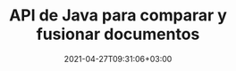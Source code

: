 ---
############################# Static ############################
layout: "product"
date: 2021-04-27T09:31:06+03:00
draft: false

product: "Comparison"
product_tag: "comparison"
platform: "Java"
platform_tag: "java"

############################# Head ############################
head_title: "API de comparación de documentos de Java | Comparar texto y estilo de PDF Word Excel HTML"
head_description: "API de comparación de documentos de Java para comparar y fusionar Word Excel PPTX OpenOffice, Web, PDF, AutoCAD y otros formatos de archivo. Comparar documentos con control de cambios."

############################# Header ############################
title: "API de Java para comparar y fusionar documentos"
description: "Cree aplicaciones Java para comparar de manera eficiente el contenido y el estilo del texto para verificar las diferencias en todos los formatos de archivos de imágenes y documentos estándar de la industria.."
button:
    enable: true
    icon: "fas fa-arrow-down"
    label: "Descargue prueba gratis"
    link: "https://downloads.groupdocs.com/comparison/java"

############################# SubMenu ############################
submenu:
    enable: true
    
    left:
        img_alt: "GroupDocs.Comparison for Java"
        image: "/border/groupdocs-comparison-java.svg"
        product: "GroupDocs.Comparison"
        platform: "Java"

    middle:
        button:
            # button loop
            - link: "#overview"
              text: "Visión de conjunto"

            # button loop
            - link: "#features"
              text: "Características"

            # button loop
            - link: "#support"
              text: "Support"

            # button loop
            - link: "https://products.groupdocs.app/comparison"
              text: "Live Demo"

            # button loop
            - link: "https://purchase.groupdocs.com/pricing/comparison/java"
              text: "Precios"

    right:
        link_download: "https://downloads.groupdocs.com/comparison"
        link_learn: "https://docs.groupdocs.com/comparison/java/"
        link_buy: "https://purchase.groupdocs.com"

############################# Overview ############################
overview:
    enable: true
    content: |
      GroupDocs.Comparison para Java es la API más flexible y fácil de usar que ayuda a desarrollar aplicaciones de comparación de documentos en el entorno Java. El verificador de diferencias y la API de combinación de documentos le permiten detectar cambios y diferencias en el contenido, así como el estilo de texto entre formatos de documentos similares. Admite la comparación de todos los formatos de documentos estándar de la industria, como PDF, HTML, oficina de Microsoft Word, hojas de cálculo de Excel, presentaciones de PowerPoint, correos electrónicos de Outlook, diagramas de Visio, OpenDocument, AutoCAD e imágenes. Con la función de seguimiento de cambios, el resumen de las diferencias entre el documento de origen y el de destino se presentará en un documento de comparación completo. GroupDocs.Comparison for Java API permite obtener y guardar documentos simples, protegidos con contraseña, así como documentos encriptados a través de archivos y flujos. 
        
      GroupDocs.Comparison para Java no requiere la instalación de ningún software externo en el sistema. Es compatible con todas las versiones de Java y es compatible con los sistemas operativos más populares (Windows, Linux, MacOS) que pueden ejecutar el tiempo de ejecución de Java.
    examples:
      enable: true
      
      
    tabs:
      enable: true
      
      ## TAB ONE ##
      tab_one:
        description: |
          A continuación se muestra una descripción general de GroupDocs.Comparison para Java:
      
        right:
          enable: true
          icon: "fab fa-html5"
          title: "Visión de conjunto"
          content: |
            * Comparar contenidos y estilos
            * Obtener resumen de comparación
            * Aceptar/Rechazar cambios en Word
            * Combinar y comparar 3 archivos de Word
            * Soporte para flujos
            * Detección de tipo de archivo a través de Stream
            * Comparar archivos protegidos
            * Comparar archivos cifrados
            * Guardar comparación como imagen
            * Comparar página específica en Word
            * Comparar marca de agua en PDF
            * Aplicar/Descartar cambios
      
      ## TAB TWO ##
      tab_two:
        description: |
          GroupDocs.Comparison para Java es compatible con todos los [formatos de archivo de documentos populares](https://docs.groupdocs.com/comparison/java/supported-document-formats/), incluidos: oficina de Microsoft, imágenes, diagramas y muchos otros.
        left:
          enable: true
          table:
            # table loop
            - title: "Microsoft Office"
              content: |
                * **Word:** [DOC](https://products.groupdocs.com/comparison/java/doc/), [DOCX](https://products.groupdocs.com/comparison/java/docx/), [DOCM](https://products.groupdocs.com/comparison/java/docm/), [DOT](https://products.groupdocs.com/comparison/java/dot/), [DOTX](https://products.groupdocs.com/comparison/java/dotx/), [DOTM](https://products.groupdocs.com/comparison/java/dotm/), [RTF](https://products.groupdocs.com/comparison/java/rtf/), [TXT](https://products.groupdocs.com/comparison/java/txt/)
                * **Excel:** [XLS](https://products.groupdocs.com/comparison/java/xls/), [XLSX](https://products.groupdocs.com/comparison/java/xlsx/), [XLSM](https://products.groupdocs.com/comparison/java/xlsm/), [XLSB](https://products.groupdocs.com/comparison/java/xlsb/), [XLTM](https://products.groupdocs.com/comparison/java/xltm/), [XLT](https://products.groupdocs.com/comparison/java/xlt/), [XLTM](https://products.groupdocs.com/comparison/java/xltm/), [XLTX](https://products.groupdocs.com/comparison/java/xltx/), [XLAM](https://products.groupdocs.com/comparison/java/xlam/), [SXC](https://products.groupdocs.com/comparison/java/sxc/), [SpreadsheetML](https://products.groupdocs.com/comparison/java/xml/)
                * **PowerPoint:** [PPT](https://products.groupdocs.com/comparison/java/ppt/), [PPTX](https://products.groupdocs.com/comparison/java/pptx/), [PPS](https://products.groupdocs.com/comparison/java/pps/), [PPSX](https://products.groupdocs.com/comparison/java/ppsx/), [PPSM](https://products.groupdocs.com/comparison/java/ppsm/), [POT](https://products.groupdocs.com/comparison/java/pot/), [POTM](https://products.groupdocs.com/comparison/java/potm/), [POTX](https://products.groupdocs.com/comparison/java/potx/), [PPTM](https://products.groupdocs.com/comparison/java/pptm/)
                * **Visio:** [VSD](https://products.groupdocs.com/comparison/java/vsd/), [VDX](https://products.groupdocs.com/comparison/java/vdx/), [VSS](https://products.groupdocs.com/comparison/java/vss/), [VSSX](https://products.groupdocs.com/comparison/java/vssx/), [VSX](https://products.groupdocs.com/comparison/java/vsx/), [VST](https://products.groupdocs.com/comparison/java/vst/), [VSTX](https://products.groupdocs.com/comparison/java/vstx/), [VTX](https://products.groupdocs.com/comparison/java/vtx/), [VSDX](https://products.groupdocs.com/comparison/java/vsdx/), [VDW](https://products.groupdocs.com/comparison/java/vdw/), [VSTM](https://products.groupdocs.com/comparison/java/vstm/), [VSSM](https://products.groupdocs.com/comparison/java/vssm/), [VSDM](https://products.groupdocs.com/comparison/java/vsdm/)
                * **Outlook:** [MSG](https://products.groupdocs.com/comparison/java/msg/), [EML](https://products.groupdocs.com/comparison/java/eml/), [EMLX](https://products.groupdocs.com/comparison/java/emlx/), [PST](https://products.groupdocs.com/comparison/java/pst/), [OST](https://products.groupdocs.com/comparison/java/ost/)
                * **OneNote:** [ONE](https://products.groupdocs.com/comparison/java/one/)

        right:
          enable: true
          table:
            # table loop
            - title: "Otros formatos"
              content: |
                * **Lenguajes de programación**: CS, Java, CPP, JS, PY, RB, PL, ASM, GROOVY, JSON, ActionScript, PHP, SQL, LOG, DIFF, LESS, SCALA
                * **Documento abierto**: ODT, OTT, ODS, ODP, OTP
                * **Portátil**: PDF, MOBI
                * **AutoCAD**: DXF, DWG
                * **Correo electrónico**: EML, EMLX, MSG
                * **Imágenes**: JPEG, BMP, PNG, GIF, DCM, DICOM, DjVu
                * **Web**: HTM, HTML, MHTML
                * **Texto**: TXT

      ## TAB THREE ##
      tab_three:
        description: |
          GroupDocs.Comparison para Java es compatible con los siguientes sistemas operativos, marcos y administrador de paquetes:
      
        left:
          enable: true
          table:
            # table loop
            - icon: "fab fa-windows"
              title: "Sistemas operativos"
              content: |
                * Microsoft Windows Desktop
                * Microsoft Windows Server
                * Linux
                * MacOS

            # table loop
            - icon: "fas fa-code"
              title: "Marcos compatibles"
              content: |
                * Java 7 (1.7) y superior

        right:
          enable: true
          table:
            # table loop
            - icon: "fas fa-cogs"
              title: "Entornos de desarrollo"
              content: |
                * NetBeans
                * IntelliJ IDEA
                * Eclipse
            # table loop
            - icon: "fas fa-tools"
              title: "Herramienta de automatización de compilación"
              content: |
                * Maven

############################# Features ############################
features:
    enable: true
    title: "GroupDocs. Comparación para características de Java"

    feature:
      # feature loop
      - icon: "fas fa-copy"
        content: "Compare e identifique cambios tanto en el contenido como en el estilo del texto"

      # feature loop
      - icon: "fas fa-eye"
        content: "Guardar lista de comparación resumida sobre documentos comparados"

      # feature loop
      - icon: "fas fa-bolt"
        content: "Comparar páginas específicas de documentos de Word"
      
      # feature loop
      - icon: "fas fa-file-powerpoint"
        content: "Combine hasta 3 archivos de Microsoft Word para comparar con soporte para \"Control de cambios\""

      # feature loop
      - icon: "fas fa-code"
        content: "Detecte fácilmente qué cambios provienen de qué documento durante la comparación"

      # feature loop
      - icon: "fas fa-cloud"
        content: "Soporte para leer documentos de origen y enviar documentos resultantes a través de flujos"

      # feature loop
      - icon: "fas fa-remove-format"
        content: "Detectar el tipo de formato de archivo mientras se obtiene de la secuencia"

      # feature loop
      - icon: "fas fa-comment-slash"
        content: "Comparar documentos protegidos por contraseña"

      # feature loop
      - icon: "fas fa-location-arrow"
        content: "Guardar el resultado de la comparación como imagen"

      # feature loop
      - icon: "fas fa-border-all"
        content: "Compare diferentes formatos de archivo como imagen"

      # feature loop
      - icon: "fas fa-wrench"
        content: "Comparar marcas de agua en documentos PDF"

      # feature loop
      - icon: "fas fa-columns"
        content: "Compare documentos de archivo o transmisión y envíe documentos de resultados a través de transmisión o archivo"

      # feature loop
      - icon: "fas fa-file-word"
        content: "Aceptar o descartar cambios después de la comparación de archivos de Word, PDF o Excel"

      # feature loop
      - icon: "fas fa-envelope"
        content: "Comparar documentos cifrados a través de archivo o transmisión"

      # feature loop
      - icon: "fas fa-print"
        content: "Opción de licencias medidas para operaciones de comparación"

      # feature loop
      - icon: "fas fa-file-archive"
        content: "Resalte el texto de los cambios marcados al comparar documentos PDF, Word, Excel, PowerPoint y Note"

      # feature loop
      - icon: "fas fa-lock"
        content: "Calcule las coordenadas correctas de los cambios en PDF, diapositivas y diagramas de PowerPoint"

      # feature loop
      - icon: "fas fa-file-code"
        content: "Compare múltiples (más de dos) documentos PDF, Excel, OneNote, diagramas, correos electrónicos y documentos de texto"
      
      # feature loop
      - icon: "fas fa-fill-drip"
        content: "Comparar encabezado y pie de página de formatos de archivo admitidos"

      # feature loop
      - icon: "fas fa-file-excel"
        content: "Compare documentos y guarde páginas de documentos de diferentes formatos como imágenes"

    more_feature:
      # more_feature_loop
      - title: "Compare documentos fácilmente usando la API de Java"
        content: |
          A través de GroupDocs.Comparison for Java API, puede comparar fácilmente documentos de formatos admitidos para encontrar diferencias entre ellos. El siguiente ejemplo muestra cómo comparar dos documentos de Microsoft Word usando Java:
          
          ```java
          try (Comparer comparer = new Comparer("D:\\source.pdf")) {
              comparer.add("D:\\target.pdf");
              comparer.compare("D:\\result.pdf");
          }
          ```
      # more_feature_loop
      - title: "Especificar el nivel de detalle de la comparación"
        content: "GroupDocs.Comparison for Java le permite comparar documentos en tres niveles de profundidad. Puede configurar la intensidad de comparación para que sea baja (compare el texto palabra por palabra con una precisión para la cuadrícula de imágenes = 50), media (compare el texto carácter por carácter con una precisión para la cuadrícula de imágenes = 100) o alta (compare el texto carácter por carácter con una precisión para la visualización de imágenes). cuadrícula = 150)."

      # more_feature_loop
      - title: "Comparar estilo de texto"
        content: "Junto con el contenido del documento, GroupDocs.Comparison for Java API también permite comparar el estilo del texto. El nombre de la fuente, el tamaño, el color, el estilo (negrita, cursiva, subrayado, versalitas e hipervínculos) y, si corresponde, el color de fondo también se pueden comparar para verificar la diferencia entre los documentos comparados, mientras se comparan las palabras y los caracteres. Para la comparación de párrafos, también se pueden comparar la alineación, la sangría (sangría izquierda, sangría derecha), el espaciado (espacio después, espacio antes), la sangría de la primera línea y el espacio entre líneas. Del mismo modo, cuando corresponda, también se pueden comparar otras secciones de una página a través de GroupDocs.Comparison for Java API. Las secciones incluyen la distancia del pie de página, los márgenes de la página (izquierdo, derecho, superior e inferior), la altura de la página, la orientación de la página, el color del borde y el ancho de la línea."

############################# Support ############################
support:
    enable: true

############################# Solutions ############################
solutions:
    enable: true
    title: "GroupDocs.Comparison ofrece API de visualización de documentos para otros entornos de desarrollo populares"

    solution:
        # solution loop
        - img_alt: "GroupDocs.Comparison for .NET"
          image: "/border/groupdocs-comparison-net.svg"
          product: "GroupDocs.Comparison"
          platform: ".NET"
          link: "/comparison/net/"

############################# Back to top ###############################
back_to_top:
  enable: true
---